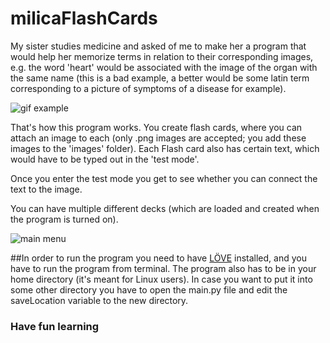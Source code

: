 # milicaFlashCards

My sister studies medicine and asked of me to make her a program that would help her memorize terms in relation to their corresponding images, e.g. the word 'heart' would be associated with the image of the organ with the same name (this is a bad example, a better would be some latin term corresponding to a picture of symptoms of a disease for example).

![gif example](https://i.imgur.com/ODOrBCg.gif)

That's how this program works. You create flash cards, where you can attach an image to each (only .png images are accepted; you add these images to the 'images' folder). Each Flash card also has certain text, which would have to be typed out in the 'test mode'.

Once you enter the test mode you get to see whether you can connect the text to the image.

You can have multiple different decks (which are loaded and created when the program is turned on).

![main menu](https://i.imgur.com/E3wtaIq.png)

##In order to run the program you need to have [LÖVE](http://love2d.org) installed, and you have to run the program from terminal. The program also has to be in your home directory (it's meant for Linux users). In case you want to put it into some other directory you have to open the main.py file and edit the saveLocation variable to the new directory.

### Have fun learning
